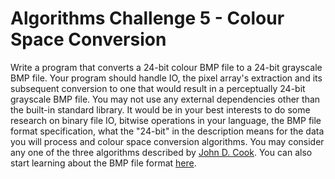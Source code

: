 # Algorithms Challenge 5 - Colour Space Conversion

Write a program that converts a 24-bit colour BMP file to a 24-bit grayscale BMP file. Your program should handle IO, the pixel array's extraction 
and its subsequent conversion to one that would result in a perceptually 24-bit grayscale BMP file. You may not use any external dependencies 
other than the built-in standard library. It would be in your best interests to do some research on binary file IO, bitwise operations in your language, the BMP
file format specification, what the "24-bit" in the description means for the data you will process and colour space conversion algorithms. 
You may consider any one of the three algorithms  described by 
[John D. Cook](https://web.archive.org/web/20210930085419/https://www.johndcook.com/blog/2009/08/24/algorithms-convert-color-grayscale/). 
You can also start learning about the BMP file format [here](https://web.archive.org/web/20210930090208/https://en.wikipedia.org/wiki/BMP_file_format).
